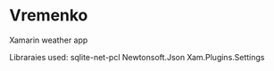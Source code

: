 # Vremenko
Xamarin weather app

Libraraies used:
sqlite-net-pcl
Newtonsoft.Json
Xam.Plugins.Settings
